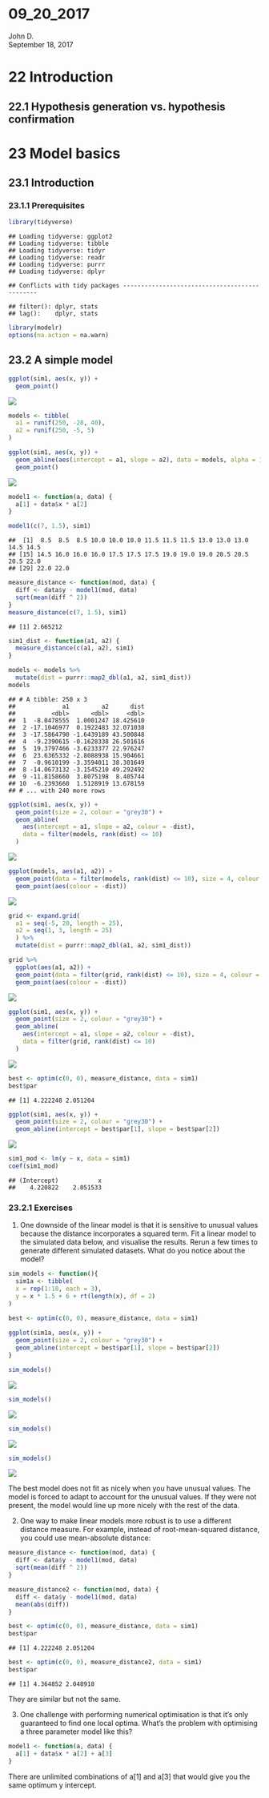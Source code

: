 # 09_20_2017
John D.  
September 18, 2017  



# 22 Introduction

## 22.1 Hypothesis generation vs. hypothesis confirmation

# 23 Model basics

## 23.1 Introduction

### 23.1.1 Prerequisites


```r
library(tidyverse)
```

```
## Loading tidyverse: ggplot2
## Loading tidyverse: tibble
## Loading tidyverse: tidyr
## Loading tidyverse: readr
## Loading tidyverse: purrr
## Loading tidyverse: dplyr
```

```
## Conflicts with tidy packages ----------------------------------------------
```

```
## filter(): dplyr, stats
## lag():    dplyr, stats
```

```r
library(modelr)
options(na.action = na.warn)
```

## 23.2 A simple model


```r
ggplot(sim1, aes(x, y)) + 
  geom_point()
```

![](09_20_2017_files/figure-html/unnamed-chunk-2-1.png)<!-- -->

```r
models <- tibble(
  a1 = runif(250, -20, 40),
  a2 = runif(250, -5, 5)
)

ggplot(sim1, aes(x, y)) + 
  geom_abline(aes(intercept = a1, slope = a2), data = models, alpha = 1/4) +
  geom_point() 
```

![](09_20_2017_files/figure-html/unnamed-chunk-2-2.png)<!-- -->

```r
model1 <- function(a, data) {
  a[1] + data$x * a[2]
}

model1(c(7, 1.5), sim1)
```

```
##  [1]  8.5  8.5  8.5 10.0 10.0 10.0 11.5 11.5 11.5 13.0 13.0 13.0 14.5 14.5
## [15] 14.5 16.0 16.0 16.0 17.5 17.5 17.5 19.0 19.0 19.0 20.5 20.5 20.5 22.0
## [29] 22.0 22.0
```

```r
measure_distance <- function(mod, data) {
  diff <- data$y - model1(mod, data)
  sqrt(mean(diff ^ 2))
}
measure_distance(c(7, 1.5), sim1)
```

```
## [1] 2.665212
```

```r
sim1_dist <- function(a1, a2) {
  measure_distance(c(a1, a2), sim1)
}

models <- models %>% 
  mutate(dist = purrr::map2_dbl(a1, a2, sim1_dist))
models
```

```
## # A tibble: 250 x 3
##             a1         a2      dist
##          <dbl>      <dbl>     <dbl>
##  1  -8.0478555  1.0001247 18.425610
##  2 -17.1046977  0.1922483 32.071038
##  3 -17.5864790 -1.6439189 43.500848
##  4  -9.2390615 -0.1628338 26.501616
##  5  19.3797466 -3.6233377 22.976247
##  6  23.6365332 -2.8088938 15.904661
##  7  -0.9610199 -3.3594011 38.301649
##  8 -14.0673132 -3.1545210 49.292492
##  9 -11.8158660  3.8075198  8.405744
## 10  -6.2393660  1.5128919 13.678159
## # ... with 240 more rows
```

```r
ggplot(sim1, aes(x, y)) + 
  geom_point(size = 2, colour = "grey30") + 
  geom_abline(
    aes(intercept = a1, slope = a2, colour = -dist), 
    data = filter(models, rank(dist) <= 10)
  )
```

![](09_20_2017_files/figure-html/unnamed-chunk-2-3.png)<!-- -->

```r
ggplot(models, aes(a1, a2)) +
  geom_point(data = filter(models, rank(dist) <= 10), size = 4, colour = "red") +
  geom_point(aes(colour = -dist))
```

![](09_20_2017_files/figure-html/unnamed-chunk-2-4.png)<!-- -->

```r
grid <- expand.grid(
  a1 = seq(-5, 20, length = 25),
  a2 = seq(1, 3, length = 25)
  ) %>% 
  mutate(dist = purrr::map2_dbl(a1, a2, sim1_dist))

grid %>% 
  ggplot(aes(a1, a2)) +
  geom_point(data = filter(grid, rank(dist) <= 10), size = 4, colour = "red") +
  geom_point(aes(colour = -dist))
```

![](09_20_2017_files/figure-html/unnamed-chunk-2-5.png)<!-- -->

```r
ggplot(sim1, aes(x, y)) + 
  geom_point(size = 2, colour = "grey30") + 
  geom_abline(
    aes(intercept = a1, slope = a2, colour = -dist), 
    data = filter(grid, rank(dist) <= 10)
  )
```

![](09_20_2017_files/figure-html/unnamed-chunk-2-6.png)<!-- -->

```r
best <- optim(c(0, 0), measure_distance, data = sim1)
best$par
```

```
## [1] 4.222248 2.051204
```

```r
ggplot(sim1, aes(x, y)) + 
  geom_point(size = 2, colour = "grey30") + 
  geom_abline(intercept = best$par[1], slope = best$par[2])
```

![](09_20_2017_files/figure-html/unnamed-chunk-2-7.png)<!-- -->

```r
sim1_mod <- lm(y ~ x, data = sim1)
coef(sim1_mod)
```

```
## (Intercept)           x 
##    4.220822    2.051533
```

### 23.2.1 Exercises

1. One downside of the linear model is that it is sensitive to unusual values because the distance incorporates a squared term. Fit a linear model to the simulated data below, and visualise the results. Rerun a few times to generate different simulated datasets. What do you notice about the model?


```r
sim_models <- function(){
  sim1a <- tibble(
  x = rep(1:10, each = 3),
  y = x * 1.5 + 6 + rt(length(x), df = 2)
)

best <- optim(c(0, 0), measure_distance, data = sim1)
  
ggplot(sim1a, aes(x, y)) + 
  geom_point(size = 2, colour = "grey30") + 
  geom_abline(intercept = best$par[1], slope = best$par[2])
}

sim_models()
```

![](09_20_2017_files/figure-html/unnamed-chunk-3-1.png)<!-- -->

```r
sim_models()
```

![](09_20_2017_files/figure-html/unnamed-chunk-3-2.png)<!-- -->

```r
sim_models()
```

![](09_20_2017_files/figure-html/unnamed-chunk-3-3.png)<!-- -->

```r
sim_models()
```

![](09_20_2017_files/figure-html/unnamed-chunk-3-4.png)<!-- -->

The best model does not fit as nicely when you have unusual values. The model is forced to adapt to account for the unusual values. If they were not present, the model would line up more nicely with the rest of the data.

2. One way to make linear models more robust is to use a different distance measure. For example, instead of root-mean-squared distance, you could use mean-absolute distance:


```r
measure_distance <- function(mod, data) {
  diff <- data$y - model1(mod, data)
  sqrt(mean(diff ^ 2))
}

measure_distance2 <- function(mod, data) {
  diff <- data$y - model1(mod, data)
  mean(abs(diff))
}

best <- optim(c(0, 0), measure_distance, data = sim1)
best$par
```

```
## [1] 4.222248 2.051204
```

```r
best <- optim(c(0, 0), measure_distance2, data = sim1)
best$par
```

```
## [1] 4.364852 2.048918
```

They are similar but not the same.

3. One challenge with performing numerical optimisation is that it’s only guaranteed to find one local optima. What’s the problem with optimising a three parameter model like this?


```r
model1 <- function(a, data) {
  a[1] + data$x * a[2] + a[3]
}
```

There are unlimited combinations of a[1] and a[3] that would give you the same optimum y intercept.
